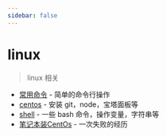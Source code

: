```yaml
---
sidebar: false
---
```


# linux

> linux 相关

- [常用命令](./linux.md) - 简单的命令行操作
- [centos](./centos.md) - 安装 git，node，宝塔面板等
- [shell](./shell.md) - 一些 bash 命令，操作变量，字符串等
- [笔记本装CentOs](./g490-install-centos7.md) - 一次失败的经历

